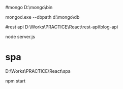 #mongo
D:\mongo\bin

mongod.exe --dbpath d:\mongo\db


#rest api
D:\Works\PRACTICE\React\rest-api\blog-api

node server.js


# spa
D:\Works\PRACTICE\React\spa

npm start